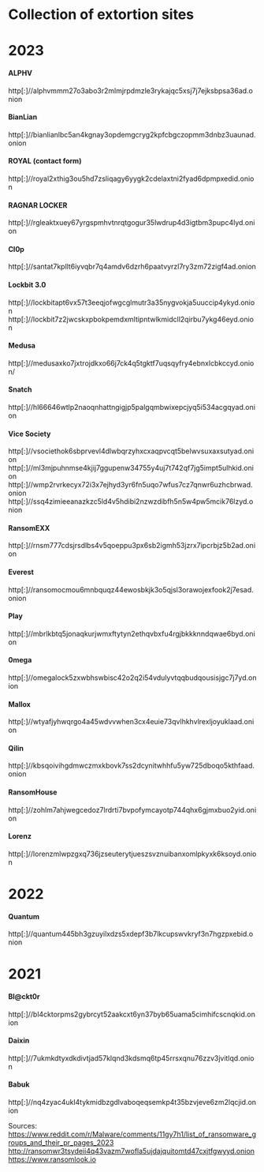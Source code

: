 # Collection of extortion sites

# 2023

#### ALPHV  
http[:]//alphvmmm27o3abo3r2mlmjrpdmzle3rykajqc5xsj7j7ejksbpsa36ad.onion 

#### BianLian  
http[:]//bianlianlbc5an4kgnay3opdemgcryg2kpfcbgczopmm3dnbz3uaunad.onion

#### ROYAL (contact form)  
http[:]//royal2xthig3ou5hd7zsliqagy6yygk2cdelaxtni2fyad6dpmpxedid.onion  

#### RAGNAR LOCKER  
http[:]//rgleaktxuey67yrgspmhvtnrqtgogur35lwdrup4d3igtbm3pupc4lyd.onion  

#### Cl0p  
http[:]//santat7kpllt6iyvqbr7q4amdv6dzrh6paatvyrzl7ry3zm72zigf4ad.onion  

#### Lockbit 3.0  
http[:]//lockbitapt6vx57t3eeqjofwgcglmutr3a35nygvokja5uuccip4ykyd.onion
http[:]//lockbit7z2jwcskxpbokpemdxmltipntwlkmidcll2qirbu7ykg46eyd.onion

#### Medusa  
http[:]//medusaxko7jxtrojdkxo66j7ck4q5tgktf7uqsqyfry4ebnxlcbkccyd.onion/

#### Snatch  
http[:]//hl66646wtlp2naoqnhattngigjp5palgqmbwixepcjyq5i534acgqyad.onion

#### Vice Society  
http[:]//vsociethok6sbprvevl4dlwbqrzyhxcxaqpvcqt5belwvsuxaxsutyad.onion
http[:]//ml3mjpuhnmse4kjij7ggupenw34755y4uj7t742qf7jg5impt5ulhkid.onion
http[:]//wmp2rvrkecyx72i3x7ejhyd3yr6fn5uqo7wfus7cz7qnwr6uzhcbrwad.onion
http[:]//ssq4zimieeanazkzc5ld4v5hdibi2nzwzdibfh5n5w4pw5mcik76lzyd.onion

#### RansomEXX  
http[:]//rnsm777cdsjrsdlbs4v5qoeppu3px6sb2igmh53jzrx7ipcrbjz5b2ad.onion  

#### Everest  
http[:]//ransomocmou6mnbquqz44ewosbkjk3o5qjsl3orawojexfook2j7esad.onion  

#### Play  
http[:]//mbrlkbtq5jonaqkurjwmxftytyn2ethqvbxfu4rgjbkkknndqwae6byd.onion  

#### 0mega 
http[:]//omegalock5zxwbhswbisc42o2q2i54vdulyvtqqbudqousisjgc7j7yd.onion  

#### Mallox  
http[:]//wtyafjyhwqrgo4a45wdvvwhen3cx4euie73qvlhkhvlrexljoyuklaad.onion  

#### Qilin  
http[:]//kbsqoivihgdmwczmxkbovk7ss2dcynitwhhfu5yw725dboqo5kthfaad.onion  

#### RansomHouse  
http[:]//zohlm7ahjwegcedoz7lrdrti7bvpofymcayotp744qhx6gjmxbuo2yid.onion  

#### Lorenz  
http[:]//lorenzmlwpzgxq736jzseuterytjueszsvznuibanxomlpkyxk6ksoyd.onion  

# 2022

#### Quantum  
http[:]//quantum445bh3gzuyilxdzs5xdepf3b7lkcupswvkryf3n7hgzpxebid.onion  

# 2021

#### Bl@ckt0r  
http[:]//bl4cktorpms2gybrcyt52aakcxt6yn37byb65uama5cimhifcscnqkid.onion  

#### Daixin  
http[:]//7ukmkdtyxdkdivtjad57klqnd3kdsmq6tp45rrsxqnu76zzv3jvitlqd.onion  

#### Babuk  
http[:]//nq4zyac4ukl4tykmidbzgdlvaboqeqsemkp4t35bzvjeve6zm2lqcjid.onion  



Sources:  
https://www.reddit.com/r/Malware/comments/11gy7h1/list_of_ransomware_groups_and_their_pr_pages_2023 
http://ransomwr3tsydeii4q43vazm7wofla5ujdajquitomtd47cxjtfgwyyd.onion  
https://www.ransomlook.io  


